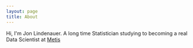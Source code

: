 ```yaml
---
layout: page
title: About
---
```


<p class="message">
  Hi, I'm Jon Lindenauer. A long time Statistician studying to becoming a real Data Scientist at
  <a href="http://thisismetis.com)">Metis</a>
</p>
